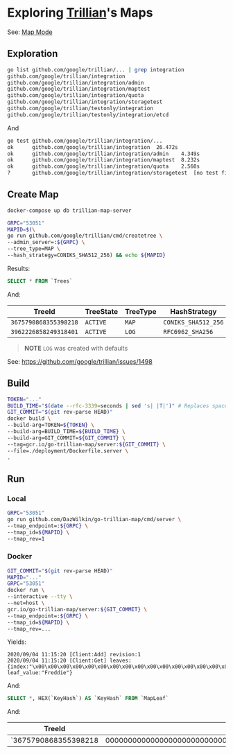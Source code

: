 # Exploring [Trillian](https://github.com/google/trillian)'s Maps

See: [Map Mode](https://github.com/google/trillian#map-mode)

## Exploration

```bash
go list github.com/google/trillian/... | grep integration
github.com/google/trillian/integration
github.com/google/trillian/integration/admin
github.com/google/trillian/integration/maptest
github.com/google/trillian/integration/quota
github.com/google/trillian/integration/storagetest
github.com/google/trillian/testonly/integration
github.com/google/trillian/testonly/integration/etcd
```

And

```bash
go test github.com/google/trillian/integration/...
ok  	github.com/google/trillian/integration	26.472s
ok  	github.com/google/trillian/integration/admin	4.349s
ok  	github.com/google/trillian/integration/maptest	8.232s
ok  	github.com/google/trillian/integration/quota	2.560s
?   	github.com/google/trillian/integration/storagetest	[no test files]
```

## Create Map

```bash
docker-compose up db trillian-map-server
```

```bash
GRPC="53051"
MAPID=$(\
go run github.com/google/trillian/cmd/createtree \
--admin_server=:${GRPC} \
--tree_type=MAP \
--hash_strategy=CONIKS_SHA512_256) && echo ${MAPID}
```

Results:

```SQL
SELECT * FROM `Trees`
```

And:

|TreeId|TreeState|TreeType|HashStrategy|HashAlgorithm|SignatureAlgorithm|
|------|---------|--------|------------|-------------|------------------|
|`3675790868355398218`|`ACTIVE`|`MAP`|`CONIKS_SHA512_256`|`SHA256`|`ECDSA`|
|`3962226858249318401`|`ACTIVE`|`LOG`|`RFC6962_SHA256`|`SHA256`|`ECDSA`|


> **NOTE** `LOG` was created with defaults

See: https://github.com/google/trillian/issues/1498


## Build

```bash
TOKEN="..."
BUILD_TIME="$(date --rfc-3339=seconds | sed 's| |T|')" # Replaces space with "T"
GIT_COMMIT="$(git rev-parse HEAD)"
docker build \
--build-arg=TOKEN=${TOKEN} \
--build-arg=BUILD_TIME=${BUILD_TIME} \
--build-arg=GIT_COMMIT=${GIT_COMMIT} \
--tag=gcr.io/go-trillian-map/server:${GIT_COMMIT} \
--file=./deployment/Dockerfile.server \
.
```

## Run

### Local

```bash
GRPC="53051"
go run github.com/DazWilkin/go-trillian-map/cmd/server \
--tmap_endpoint=:${GRPC} \
--tmap_id=${MAPID} \
--tmap_rev=1
```

### Docker

```bash
GIT_COMMIT="$(git rev-parse HEAD)"
MAPID="..."
GRPC="53051"
docker run \
--interactive --tty \
--net=host \
gcr.io/go-trillian-map/server:${GIT_COMMIT} \
--tmap_endpoint=:${GRPC} \
--tmap_id=${MAPID} \
--tmap_rev=...
```

Yields:

```console
2020/09/04 11:15:20 [Client:Add] revision:1
2020/09/04 11:15:20 [Client:Get] leaves:{index:"\x00\x00\x00\x00\x00\x00\x00\x00\x00\x00\x00\x00\x00\x00\x00\x00\x00\x00\x00\x00\x00\x00\x00\x00\x00\x00\x00\x00\x00\x00\x00\x00"  leaf_value:"Freddie"}
```

And:

```SQL
SELECT *, HEX(`KeyHash`) AS `KeyHash` FROM `MapLeaf`
```

And:

|TreeId|KeyHash|MapRevision|LeafValue|
|------|-------|-----------|---------|
|`3675790868355398218|0000000000000000000000000000000000000000000000000000000000000000`|`1`|`77 bytes`|


